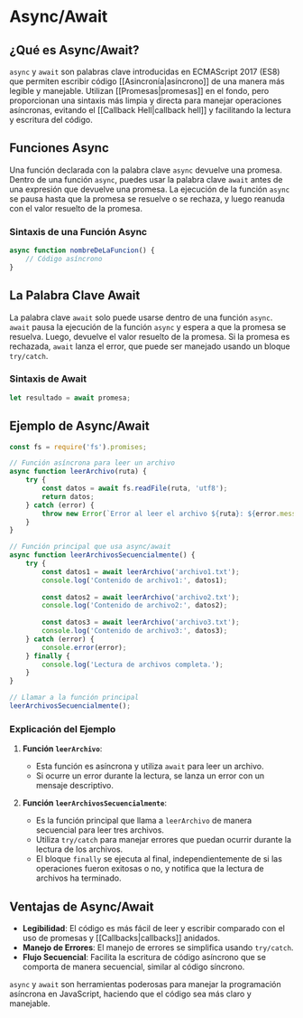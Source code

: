 # Async/Await

## ¿Qué es Async/Await?

`async` y `await` son palabras clave introducidas en ECMAScript 2017 (ES8) que permiten escribir código [[Asincronía|asíncrono]] de una manera más legible y manejable. Utilizan [[Promesas|promesas]] en el fondo, pero proporcionan una sintaxis más limpia y directa para manejar operaciones asíncronas, evitando el [[Callback Hell|callback hell]] y facilitando la lectura y escritura del código.

## Funciones Async

Una función declarada con la palabra clave `async` devuelve una promesa. Dentro de una función `async`, puedes usar la palabra clave `await` antes de una expresión que devuelve una promesa. La ejecución de la función `async` se pausa hasta que la promesa se resuelve o se rechaza, y luego reanuda con el valor resuelto de la promesa.

### Sintaxis de una Función Async

```js
async function nombreDeLaFuncion() {
    // Código asíncrono
}
```

## La Palabra Clave Await

La palabra clave `await` solo puede usarse dentro de una función `async`. `await` pausa la ejecución de la función `async` y espera a que la promesa se resuelva. Luego, devuelve el valor resuelto de la promesa. Si la promesa es rechazada, `await` lanza el error, que puede ser manejado usando un bloque `try/catch`.

### Sintaxis de Await
```js
let resultado = await promesa;
```

## Ejemplo de Async/Await

```js
const fs = require('fs').promises;

// Función asíncrona para leer un archivo
async function leerArchivo(ruta) {
    try {
        const datos = await fs.readFile(ruta, 'utf8');
        return datos;
    } catch (error) {
        throw new Error(`Error al leer el archivo ${ruta}: ${error.message}`);
    }
}

// Función principal que usa async/await
async function leerArchivosSecuencialmente() {
    try {
        const datos1 = await leerArchivo('archivo1.txt');
        console.log('Contenido de archivo1:', datos1);
        
        const datos2 = await leerArchivo('archivo2.txt');
        console.log('Contenido de archivo2:', datos2);
        
        const datos3 = await leerArchivo('archivo3.txt');
        console.log('Contenido de archivo3:', datos3);
    } catch (error) {
        console.error(error);
    } finally {
        console.log('Lectura de archivos completa.');
    }
}

// Llamar a la función principal
leerArchivosSecuencialmente();

```

### Explicación del Ejemplo

1. **Función `leerArchivo`**:
    
    - Esta función es asíncrona y utiliza `await` para leer un archivo.
    - Si ocurre un error durante la lectura, se lanza un error con un mensaje descriptivo.
2. **Función `leerArchivosSecuencialmente`**:
    
    - Es la función principal que llama a `leerArchivo` de manera secuencial para leer tres archivos.
    - Utiliza `try/catch` para manejar errores que puedan ocurrir durante la lectura de los archivos.
    - El bloque `finally` se ejecuta al final, independientemente de si las operaciones fueron exitosas o no, y notifica que la lectura de archivos ha terminado.

## Ventajas de Async/Await

- **Legibilidad**: El código es más fácil de leer y escribir comparado con el uso de promesas y [[Callbacks|callbacks]] anidados.
- **Manejo de Errores**: El manejo de errores se simplifica usando `try/catch`.
- **Flujo Secuencial**: Facilita la escritura de código asíncrono que se comporta de manera secuencial, similar al código síncrono.

`async` y `await` son herramientas poderosas para manejar la programación asíncrona en JavaScript, haciendo que el código sea más claro y manejable.